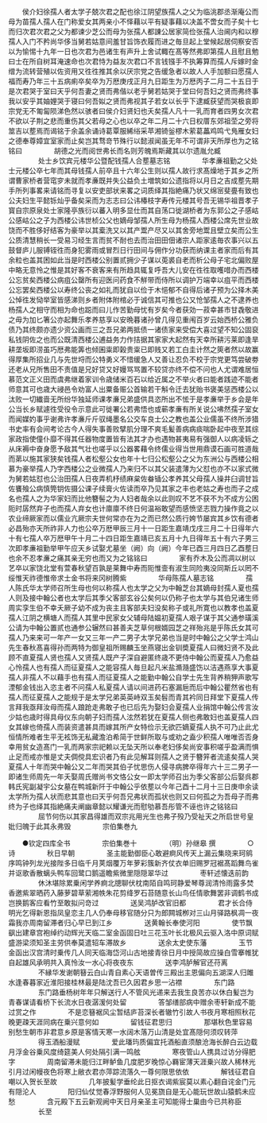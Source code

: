 <!-- { "loadSidebar": true } -->
　　侯介妇徐孺人者太学子兢次君之配也徐江阴望族孺人之父为临洮郡丞渐庵公而母为苗孺人孺人在门称爱女其两亲小不怿藉以平有疑事藉以决盖不啻女而子矣十七而归次君次君之父为都谏少芝公而母为张孺人都諌公居家简俭张孺人治阃内和以穆孺人入门不矜尚华侈当舅若姑意间羞甘旨饰衣履而进之毎旦起上堂候起居伺察安否以为愉惕十九年一日也次君为邑诸生有声升上舍试輙在髙等然弗即第孺人且慰且勉曰士在所自树耳淹速命也次君恃为益友次君口不言钱镪手不执筹算而孺人斥嫁时金缯为流转营殖以佐资用又徃徃推其余以厌宗党之告缓急者以故人人手加额曰愿孺人福而寿乃年三十五病痢卒矣卒为万厯庚戌正月九日距生为万厯丙子二月二十五日于是次君哭于室曰天乎何吾妻之贤而弗偕以老乎舅若姑哭于堂曰何吾妇之贤而弗终事我以安乎其妯娌哭于寝曰何吾姒之贤而弗视其子若女以长乎下逮臧获望而哭极哀即宗党无不匍匐陨涕色然以骇者曰侯介妇贤妇也夭矣孺人凡十一乳而育者四男女次君不欲以子荆之悲而重伤其父若母之心也以卒之年二月二十六日权厝东郊祖茔之旁将筮吉以塟焉而谒铭于余盖余诵诗葛覃服絺绤采苹湘锜釡樛木萦葛藟鸡鸣弋鳬雁女妇之德奉尊嫜宜室家而止矣岂其骛竒节殊行以懿淑闻虽无年不可谓非天所厚也为之铭铭曰
　　
　　胡德之光而阅世弗长而名则芳魄焉斯藏其以尔遗胤允臧
　　
　　处士乡饮宾元楼华公暨配钱孺人合塟墓志铭
　　
　　华孝亷祖勤之父处士元楼公卒七年而其母钱孺人前卒且十六年公生则以孺人故行求髙燥地于其乡之所谓曹家桥者营窀穸未就而孝亷既并失公益负土増筑如公遗指将以月日之吉成塟先期手所列事畧来请铭而寻复以安吏部状来畧之词质绎其指絶痛乃状又绵宻斐亹有致也公夫妇生平懿铄灿乎备矣采而为志志曰公讳椿枝字寿传元楼其号吾无锡华祖晋孝子寳自宗原泉处士家隆亭族衍以蕃入明多显仕而其自荡口徙湖桥者为东郭公之子感岵公感岵公之子为西楼公讳世桢公父也嫡母邹孺人所生母为杨孺人西楼公席先世业故饶而不胜侈好结客为豪举以其槖洗又以其产鬻产尽又以其舍旁地鬻且壁立矣而公生公质清慧稍长一受易习经生言而贫不耐也去而治田田佃诸宗人距家逺毎农事兴以五鼓督庐儿服镈铚徃而身犯雾雨或冒烈日行田间与佣作分功获而纳课主者家而后有其余粒也盖其困如此当是时西楼公别置贰拥少子谋以莵裘自老而析公母子宅北偏败屋中略无意怜之惟是其好客不衰客来有所趋具辄复呼吾大儿安在徃徃取嚄唶办而西楼公忘贫矣西楼公病疽公罄所有迎医问药食不觧带而侍所以调护万端幸以疽平而西楼公忘罢矣西楼公以寿终公丧之如礼而犹自以俭于木悒郁不自得后诸子预为公择木美公悼徃发恸举室皆感涕则乡者附体附棺必于诚信其可推也公又怆邹孺人之不逮养也杨孺人之相守而相为命也跽而曰儿作苦勤母忧有岁矣今者获効一菽幸甚市甘毳敬进之毋为加匕箸公亦起舞乐孝养慈享以安晩暮诸孙曾几得见重闱百岁云始西桥公雅负债乃其终颇亦遗少资公画而三之吾兄弟两抵债一诸债家来受偿大喜过望不知公固裒私钱阴佐之也而公既清西楼公逋益务力作拮据其家家大起然有天幸所耕污莱即逢旱耕垄坂即涝虽巧厯弗能筭也倾囷粜即榖贵粜已即贱又若工白圭计然之筴者然以故赢得厚集所招业几与先世埒而公特勇义不惜缓急人又善让忍负不校于宗党更笃尝破劵还老从兄所售田不责值是兄好贷又好嫚骂骂置不较贷亦终不偿不问也人尤谓难居恒慕范文正义田而虞弗继着家训令歳储米百石以给近属之不举火者曰能者践迹不能者师意其可也歳大祲邑令劝富人出粟备赈公首输若干斛令迁去犹贻书褒美惩西楼公以汰败一切纎啬无所纷华独延师课孝亷兄弟盛供具恣所出不恡于是孝亷举于乡会是年公当长乡赋遽徃受役令示意此可徙署公若弗悟也或蕲孝亷有所关说公咈然孺子室女而闻媒妁事乎谢弗许孝亷斤斤驭绳墨名公交车良士公之教也盖公业儒虽不终所涉猎书史率有会间考论古今人得失事善败擘肌分理不爽毛髪善病病痰喘卧起中夜至其综家政指使僮仆靡不得其任器物度置皆有法其才办也遇物甚夷易有强御人以病凌轹之从床褥中奋身愿予敌其气壮也嗟乎以公器畧藉令终儒业得当世用鼎谟石画可胜道哉而苐以施其家狭矣钱孺人者松壑公女也年十七归公松壑公之父为东洲公与西楼公相慕为豪举孺人乃字西楼公之业微孺人乃来归不以其父装遣薄为父怼也亦不以家式微为舅若姑怼也公治田孺人日夜弄机杼绩麻枲佐畚锸公孝养其父母孺人操井臼调甘旨佐饔飱公病慎筦钥佐摄公课子续膏火佐读而卒乃见其家之丰也老姑之寿也而子之成名也孺人之为华家妇而比他簪髻之为人妇者哉余以此则叹不艺不获不为不成方公困阨时孱然弃子也而孺人弃女也计廪廪不终日何温裕敢望而感愤坚志戮力操作竟之以农业缔厥家而以儒业亢厥宗夫世何常亦在为之而已然公质行姱节屡宾其乡饮有德者必昌殆亦天所祚非人力也公卒万厯甲辰三月十一日距生嘉靖戊戌三月二十日得年六十有七孺人卒万厯甲午十月二十四日距生嘉靖已亥五月十九日得年五十有六子男三次即孝亷祖勤举甲午应天乡试娶尤墓坐（阙）向（阙）今年已酉三月四日乙酉塟日也余不忍孝亷之痛其亲无穷也而又为之铭铭曰
　　
　　家有乔木及公而凋以树以艺卒以家饶北堂有萱春秋望百孰是莱舞中寿而阨惟壸有淑生同险夷没同斯丘以罔不绥惟天祚德惟帝求士金书将来冈树腾紫
　　
　　华母陈孺人墓志铭
　　
　　孺人陈氏华太学师召所生母也何以称孺人也太学之父为中翰芝台其嫡母封孺人夏也孺人则及接中翰公者也太学后其季父客部玄谷公矣何以仍称子也太学与其伯兄诸生师周实孪生伯不幸夭厥子幼不成为丧主且客部夫妇没矣称子或礼所寛也以教孝也盖夏孺人江阴之横塘人而孺人其里中民家女父辅母陆媪初夏孺人艰子谋于其父通参璜溪公请为中翰公置贰也通参公辗然曰甚善夫芝草何根婿园芝之祥殆兆是乎陈氏女其可孺人乃来来可一年产一女又三年一产二男子太学兄弟也当是时中翰公之父学士鸿山先生春秋髙喜得孙而两特为御皇祖所赐麟玉坐燕寝出金钏奬夏孺人曰微妇贤不及此顾不直夏孺人贤也孺人又贤孺人既产子深自避匿终歳不更侍中翰公而夏孺人乃愈益心怜孺人也有孺人而征夏孺人之能容孺人毎旦起凡米盐滫瀡盛饬以洁遇燕享大事夏孺人非孺人不以藉手也有孺人而征夏孺人之能勤中翰公自学士先生背养稍狎声歌写湮郁金钱出入恣主者不问孺人私夏孺人请以间进药石塞漏巵而后中翰公瞿然省也有孺人而征夏孺人之能规于是太学兄弟英英峙双玉矣髫而青其衿同日拜堂下夏孺人传言拜我亟拜汝母而孺人踉跄走弗敢子也已后先为娶妇会夏孺人业捐馆中翰公传言汝少姑也歳时得具母仪东向朝子妇而孺人泫然若犹在夏孺人侧也弗敢妇也盖夏孺人四女其嫁也倚孺人而装资遣甚具而嫁其所产女特俭示无欲匹嫡夏孺人执不可乃止此尤恒情所难者生平无袨饰无私藏澹泊希简于世鲜所取与或劝之盍少积孺人唯唯否否身幸用贫女造髙门一乳而两家宗祀赖以无坠天所以奉老妇侈矣尚安事积嗟乎盈满而惧止足而戒亦惟是丈夫倜傥具宏识者乃有此见解耳则孺人之贤于簪笄者流逺矣孺人哭夏孺人十年而哭中翰公又二年而哭其伯子忧思伤人侵寻病脾卒得年六十三二男子一即诸生师周先一年夭娶周氏赠尚书文恪公女一即太学师召出为季父客部公后娶呉郡韩氏宪副凝宇公女墓在鸭城新阡于中翰公乎依塟以今年己酉十二月十三日庚申余读太学所为孺人状而悲其意也曰天乎何吾兄弗状而孤状也则又曰何孤之为吾母子而弗终为子也绎其指絶痛夫阐幽章懿以耀谦光而慰劬慕吾彤管不诬也许之铭铭曰
　　
　　屈节何伤以其家昌得雄而双宗兆用光生也弗子殁乃受祉天之所启世号皇妣归魄于此其永弗毁
　　
　　宗伯集巻九
　　

　　●钦定四库全书
　　
　　宗伯集巻十
　　
　　（明）孙继皋 撰
　　
　　○诗
　　
　　秋日早朝
　　
　　圣主能勤御臣心敢避痾风传天上漏云集晓来珂鹓序鸣钟列龙光接陛多日临千月荚烟覆万年萝彩簇新齐仗衣单旧赐罗冠裾髙蹈舞鸟雀并讴歌香散螭头鸭车回鹭口鹅遥瞻紫微里隠隠翠华过
　　
　　枣轩述懐迭前韵
　　
　　休沐堪除累乗闲学养痾北牕聊伏枕南陌自鸣珂静爱琴尊润清怜雨露多焚香邀紫翠晒药入藤萝碧草萦湘帙朱花剪绛罗石苔随意长山鸟任情歌舞罢非调鹤书成岂换鹅客应看竹至敢拟问竒过
　　
　　送吴鸿胪改官旧都
　　
　　君才长合侍明光乞得新恩指凤皇恋主几人仍奉母移官随分只为郎闗城栁对三山月驿路枫凋一夜霜我亦周南留滞者归心早已到江乡
　　
　　送黄翰长奉使河阳
　　
　　使节飘飖出建章宫袍绰约动辉光天临二室金函固日吐三花玉叶长北极风云驱入洛中原词赋盛游梁须知圣主劳供奉莫遣轺车滞故乡
　　
　　送余太史使东藩
　　
　　玉节金函出汉宫清时乗传几人同天临海岱河山古地接青徐日月中授简故应操白雪搴帷犹自起雄风承明共入真怜汝一水心将夜夜东
　　
　　送李鸿胪解官还苻离
　　
　　不縁华发谢朝簮云白山青自素心天语曽传三殿出主恩偏向五湖深人归雎水逢春暮家近淮阳接桂林最是陆沈吾已久因君乡思一沾襟
　　
　　东门路
　　
　　东门路垂杨树年年只解送行人不管风光递来去我生良苦亦以休白髪岂为青春谋请看桥下长流水日夜潺湲何处留
　　
　　答邹缮部病中赠余枣轩新成不能过赏之作
　　
　　不是恋簮裾风尘暂结庐苔深长者辙竹引故人书夜月寒相照秋花晚更疎天涯同病在乗兴意何如
　　
　　留钱征君思归
　　
　　那堪秋色里容易别愁生朝市非君意乡原是客情天寒一水阔木落万山清是处宜髙隠何须叹转萍
　　
　　得玉酒船漫赋
　　
　　爱此璠玙质偏宜托酒船直须酿沧海长醉白云边载月浮金谷乗风度绮筵美人何处隔引满一鸣舷
　　
　　寒夜管山人携具过访分得肥字
　　
　　周南留滞未能归江畔鲈鱼几度肥岁晚惊心羇宦薄天涯乗兴故人稀林光引月过闲幔夜色将寒上敝衣君亦萍踪流落久一尊何限思依依
　　
　　解钱征君自嘲以入贺长至故
　　
　　几年披髪学垂纶此日抠衣谒紫宸莫以素心翻自诧金门元有隠沦人
　　
　　阳归仙仗觉春浮野服何人见冕旒自是无心能玩世故山猿鹤未应愁
　　
　　含元殿下五云新观阙中天日月亲圣主可知能得士巢由今已共称臣
　　
　　长至
　　

